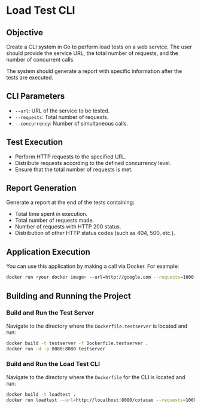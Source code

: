 
# Load Test CLI

## Objective

Create a CLI system in Go to perform load tests on a web service. The user should provide the service URL, the total number of requests, and the number of concurrent calls.

The system should generate a report with specific information after the tests are executed.

## CLI Parameters

- `--url`: URL of the service to be tested.
- `--requests`: Total number of requests.
- `--concurrency`: Number of simultaneous calls.

## Test Execution

- Perform HTTP requests to the specified URL.
- Distribute requests according to the defined concurrency level.
- Ensure that the total number of requests is met.

## Report Generation

Generate a report at the end of the tests containing:
- Total time spent in execution.
- Total number of requests made.
- Number of requests with HTTP 200 status.
- Distribution of other HTTP status codes (such as 404, 500, etc.).

## Application Execution

You can use this application by making a call via Docker. For example:
```bash
docker run <your docker image> --url=http://google.com --requests=1000 --concurrency=10
```


## Building and Running the Project

### Build and Run the Test Server

Navigate to the directory where the `Dockerfile.testserver` is located and run:

```bash
docker build -t testserver -f Dockerfile.testserver .
docker run -d -p 8080:8080 testserver
```

### Build and Run the Load Test CLI

Navigate to the directory where the `Dockerfile` for the CLI is located and run:

```bash
docker build -t loadtest .
docker run loadtest --url=http://localhost:8080/cotacao --requests=1000 --concurrency=10
```
```
